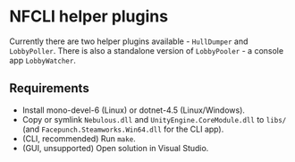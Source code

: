 # NFCLI helper plugins

Currently there are two helper plugins available - `HullDumper` and `LobbyPoller`.
There is also a standalone version of `LobbyPooler` - a console app `LobbyWatcher`.

## Requirements

- Install mono-devel-6 (Linux) or dotnet-4.5 (Linux/Windows).
- Copy or symlink `Nebulous.dll` and `UnityEngine.CoreModule.dll` to `libs/` (and `Facepunch.Steamworks.Win64.dll` for the CLI app).
- (CLI, recommended) Run `make`.
- (GUI, unsupported) Open solution in Visual Studio.
